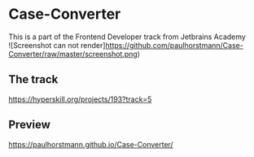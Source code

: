 # Case-Converter
 This is a part of the Frontend Developer track from Jetbrains Academy <br>
 ![Screenshot can not render]https://github.com/paulhorstmann/Case-Converter/raw/master/screenshot.png)
 <br>
## The track
 https://hyperskill.org/projects/193?track=5
 <br>
## Preview
 https://paulhorstmann.github.io/Case-Converter/
